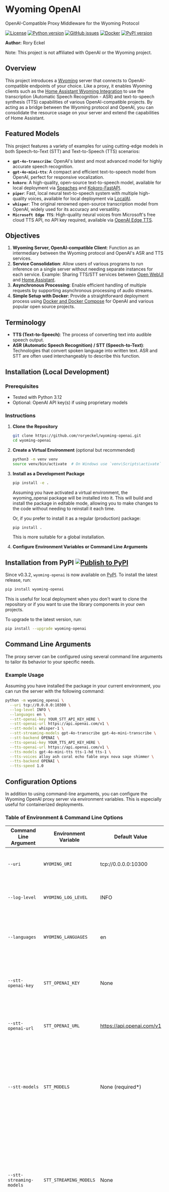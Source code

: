 # Wyoming OpenAI

OpenAI-Compatible Proxy Middleware for the Wyoming Protocol

[![License](https://img.shields.io/github/license/roryeckel/wyoming-openai.svg)](https://github.com/roryeckel/wyoming-openai/blob/main/LICENSE) [![Python version](https://img.shields.io/pypi/pyversions/wyoming-openai.svg)](https://pypi.org/project/wyoming-openai/) [![GitHub issues](https://img.shields.io/github/issues/roryeckel/wyoming-openai.svg)](https://github.com/roryeckel/wyoming-openai/issues) [![Docker](https://img.shields.io/github/v/release/roryeckel/wyoming-openai?label=ghcr.io&logo=docker&logoColor=white&color=2496ED)](https://github.com/roryeckel/wyoming-openai/pkgs/container/wyoming_openai) [![PyPI version](https://badge.fury.io/py/wyoming-openai.svg)](https://pypi.org/project/wyoming-openai/)

**Author:** Rory Eckel

Note: This project is not affiliated with OpenAI or the Wyoming project.

## Overview

This project introduces a [Wyoming](https://github.com/OHF-Voice/wyoming) server that connects to OpenAI-compatible endpoints of your choice. Like a proxy, it enables Wyoming clients such as the [Home Assistant Wyoming Integration](https://www.home-assistant.io/integrations/wyoming/) to use the transcription (Automatic Speech Recognition - ASR) and text-to-speech synthesis (TTS) capabilities of various OpenAI-compatible projects. By acting as a bridge between the Wyoming protocol and OpenAI, you can consolidate the resource usage on your server and extend the capabilities of Home Assistant.

## Featured Models

This project features a variety of examples for using cutting-edge models in both Speech-to-Text (STT) and Text-to-Speech (TTS) scenarios:

- **`gpt-4o-transcribe`**: OpenAI's latest and most advanced model for highly accurate speech recognition.
- **`gpt-4o-mini-tts`**: A compact and efficient text-to-speech model from OpenAI, perfect for responsive vocalization.
- **`kokoro`**: A high-quality, open-source text-to-speech model, available for local deployment via [Speaches](#2-deploying-with-speaches-local-service) and [Kokoro-FastAPI](#4-deploying-with-kokoro-fastapi-and-speaches-local-services).
- **`piper`**: Fast, local neural text-to-speech system with multiple high-quality voices, available for local deployment via [LocalAI](#3-deploying-with-localai-local-service).
- **`whisper`**: The original renowned open-source transcription model from OpenAI, widely used for its accuracy and versatility.
- **`Microsoft Edge TTS`**: High-quality neural voices from Microsoft's free cloud TTS API, no API key required, available via [OpenAI Edge TTS](#5-deploying-with-microsoft-openai-edge-tts).
## Objectives

1. **Wyoming Server, OpenAI-compatible Client**: Function as an intermediary between the Wyoming protocol and OpenAI's ASR and TTS services.
2. **Service Consolidation**: Allow users of various programs to run inference on a single server without needing separate instances for each service.
Example: Sharing TTS/STT services between [Open WebUI](#open-webui) and [Home Assistant](#usage-in-home-assistant).
3. **Asynchronous Processing**: Enable efficient handling of multiple requests by supporting asynchronous processing of audio streams.
4. **Simple Setup with Docker**: Provide a straightforward deployment process using [Docker and Docker Compose](#docker-recommended) for OpenAI and various popular open source projects.

## Terminology

- **TTS (Text-to-Speech)**: The process of converting text into audible speech output.
- **ASR (Automatic Speech Recognition) / STT (Speech-to-Text)**: Technologies that convert spoken language into written text. ASR and STT are often used interchangeably to describe this function.

## Installation (Local Development)

### Prerequisites

- Tested with Python 3.12
- Optional: OpenAI API key(s) if using proprietary models

### Instructions

1. **Clone the Repository**

   ```bash
   git clone https://github.com/roryeckel/wyoming-openai.git
   cd wyoming-openai
   ```

2. **Create a Virtual Environment** (optional but recommended)

   ```bash
   python3 -m venv venv
   source venv/bin/activate  # On Windows use `venv\Scripts\activate`
   ```

3. **Install as a Development Package**

    ```bash
    pip install -e .
    ```
    Assuming you have activated a virtual environment, the wyoming_openai package will be installed into it. This will build and install the package in editable mode, allowing you to make changes to the code without needing to reinstall it each time.

    Or, if you prefer to install it as a regular (production) package:

    ```bash
    pip install .
    ```

    This is more suitable for a global installation.

4. **Configure Environment Variables or Command Line Arguments**

## Installation from PyPI [![Publish to PyPI](https://github.com/roryeckel/wyoming-openai/actions/workflows/publish-to-pypi.yml/badge.svg)](https://github.com/roryeckel/wyoming-openai/actions/workflows/publish-to-pypi.yml)

Since v0.3.2, `wyoming-openai` is now available on [PyPI](https://pypi.org/project/wyoming-openai/). To install the latest release, run:

```bash
pip install wyoming-openai
```

This is useful for local deployment when you don't want to clone the repository or if you want to use the library components in your own projects.

To upgrade to the latest version, run:

```bash
pip install --upgrade wyoming-openai
```

## Command Line Arguments

The proxy server can be configured using several command line arguments to tailor its behavior to your specific needs.

### Example Usage

Assuming you have installed the package in your current environment, you can run the server with the following command:

```bash
python -m wyoming_openai \
  --uri tcp://0.0.0.0:10300 \
  --log-level INFO \
  --languages en \
  --stt-openai-key YOUR_STT_API_KEY_HERE \
  --stt-openai-url https://api.openai.com/v1 \
  --stt-models whisper-1 \
  --stt-streaming-models gpt-4o-transcribe gpt-4o-mini-transcribe \
  --stt-backend OPENAI \
  --tts-openai-key YOUR_TTS_API_KEY_HERE \
  --tts-openai-url https://api.openai.com/v1 \
  --tts-models gpt-4o-mini-tts tts-1-hd tts-1 \
  --tts-voices alloy ash coral echo fable onyx nova sage shimmer \
  --tts-backend OPENAI \
  --tts-speed 1.0
```

## Configuration Options

In addition to using command-line arguments, you can configure the Wyoming OpenAI proxy server via environment variables. This is especially useful for containerized deployments.

### Table of Environment & Command Line Options

| **Command Line Argument**               | **Environment Variable**                   | **Default Value**                           | **Description**                                                      |
|-----------------------------------------|--------------------------------------------|-----------------------------------------------|----------------------------------------------------------------------|
| `--uri`                                 | `WYOMING_URI`                              | tcp://0.0.0.0:10300                           | The URI for the Wyoming server to bind to.                           |
| `--log-level`                           | `WYOMING_LOG_LEVEL`                        | INFO                                          | Sets the logging level (e.g., INFO, DEBUG).                          |
| `--languages`                           | `WYOMING_LANGUAGES`                        | en                                            | Space-separated list of supported languages to advertise.            |
| `--stt-openai-key`                      | `STT_OPENAI_KEY`                           | None                                          | Optional API key for OpenAI-compatible speech-to-text services.      |
| `--stt-openai-url`                      | `STT_OPENAI_URL`                           | https://api.openai.com/v1                     | The base URL for the OpenAI-compatible speech-to-text API            |
| `--stt-models`                          | `STT_MODELS`                               | None (required*)                                          | Space-separated list of models to use for the STT service. Example: `gpt-4o-transcribe gpt-4o-mini-transcribe whisper-1` |
| `--stt-streaming-models`                | `STT_STREAMING_MODELS`                     | None                                          | Space-separated list of STT models that support streaming (e.g. `gpt-4o-transcribe gpt-4o-mini-transcribe`). Only these models will use streaming mode. |
| `--stt-backend`                         | `STT_BACKEND`                              | None (autodetected)                           | Enable unofficial API feature sets.          |
| `--stt-temperature`                     | `STT_TEMPERATURE`                          | None (autodetected)                           | Sampling temperature for speech-to-text (ranges from 0.0 to 1.0)               |
| `--stt-prompt`                          | `STT_PROMPT`                               | None                                          | Optional prompt for STT requests (Text to guide the model's style).   |
| `--tts-openai-key`                      | `TTS_OPENAI_KEY`                           | None                                          | Optional API key for OpenAI-compatible text-to-speech services.      |
| `--tts-openai-url`                      | `TTS_OPENAI_URL`                           | https://api.openai.com/v1                     | The base URL for the OpenAI-compatible text-to-speech API            |
| `--tts-models`                          | `TTS_MODELS`                               | None (required*)                           | Space-separated list of models to use for the TTS service. Example: `gpt-4o-mini-tts tts-1-hd tts-1` |
| `--tts-voices`                          | `TTS_VOICES`                               | Empty (autodetected)                          | Space-separated list of voices for TTS.        |
| `--tts-backend`                         | `TTS_BACKEND`                              | None (autodetected)                           | Enable unofficial API feature sets.          |
| `--tts-speed`                           | `TTS_SPEED`                                | None (autodetected)                           | Speed of the TTS output (ranges from 0.25 to 4.0).               |
| `--tts-instructions`                    | `TTS_INSTRUCTIONS`                         | None                                          | Optional instructions for TTS requests (Control the voice).    |

## Docker (Recommended) [![Docker Image CI](https://github.com/roryeckel/wyoming-openai/actions/workflows/docker-image.yml/badge.svg)](https://github.com/roryeckel/wyoming-openai/actions/workflows/docker-image.yml)

### Prerequisites

- Ensure you have [Docker](https://www.docker.com/products/docker-desktop) and [Docker Compose](https://docs.docker.com/compose/install/) installed on your system.

### Deployment Options

You can deploy the Wyoming OpenAI proxy server in different environments depending on whether you are using official OpenAI services or a local alternative like Speaches. You can even run multiple wyoming_openai instances on different ports for different purposes. Below are example scenarios:

#### 1. Deploying with Official OpenAI Services

To set up the Wyoming OpenAI proxy to work with official OpenAI APIs, follow these steps:

- **Environment Variables**: Create a `.env` file in your project directory that includes necessary environment variables such as `STT_OPENAI_KEY`, `TTS_OPENAI_KEY`.

- **Docker Compose Configuration**: Use the provided `docker-compose.yml` template. This setup binds a Wyoming server to port 10300 and uses environment variables for OpenAI URLs, model configurations, and voices as specified in the compose file.

- **Command**:
  
  ```bash
  docker compose -f docker-compose.yml up -d
  ```

#### 2. Deploying with Speaches Local Service

If you prefer using a local service like Speaches instead of official OpenAI services, follow these instructions:

- **Docker Compose Configuration**: Use the `docker-compose.speaches.yml` template which includes configuration for both the Wyoming OpenAI proxy and the Speaches service.

- **Speaches Setup**:
  - The Speaches container is configured with specific model settings (`Systran/faster-distil-whisper-large-v3` for STT and `speaches-ai/Kokoro-82M-v1.0-ONNX` for TTS).
  - It uses a local port (8000) to expose the Speaches service.
  - NVIDIA GPU support is enabled, so ensure your system has an appropriate setup if you plan to utilize GPU resources.
  - Note: wyoming_openai disables Speaches VAD (Voice Activity Detection) by default, as it is not yet compatible with the Wyoming protocol.
  - [Learn more about Speaches](https://speaches.ai/)

- **Command**:
  
  ```bash
  docker compose -f docker-compose.speaches.yml up -d
  ```

#### 3. Deploying with LocalAI Local Service

LocalAI is a drop-in replacement for OpenAI API that runs completely locally, supporting both Whisper (STT) and Piper (TTS). This setup provides excellent privacy and performance without requiring external API keys.

- **LocalAI Setup**:
  - The provided example compose uses LocalAI's GPU-accelerated image with NVIDIA CUDA 12 support, but you can adjust things as needed.
  - Automatically downloads `whisper-base` model and multiple Piper TTS voices on first run
  - Provides OpenAI-compatible endpoints for seamless integration
  - No API keys required since everything runs locally
  - Includes automatic model initialization via dedicated init container
  - [Learn more about LocalAI](https://localai.io/)

- **Docker Compose Configuration**: Use the `docker-compose.localai.yml` template which includes configuration for both the Wyoming OpenAI proxy and LocalAI service.

- **Command**:

  ```bash
  docker compose -f docker-compose.localai.yml up -d
  ```

#### 4. Deploying with Kokoro-FastAPI and Speaches Local Services

For users preferring a setup that leverages Kokoro-FastAPI for TTS and Speaches for STT, follow these instructions:

- **Docker Compose Configuration**: Use the `docker-compose.kokoro-fastapi.yml` template which includes configuration for both the Wyoming OpenAI proxy and Kokoro-FastAPI TTS service (Kokoro).

- **Speaches Setup**:
  - Use it in combination with the Speaches container for access to STT.

- **Kokoro Setup**:
  - The Kokoro-FastAPI container provides TTS capabilities.
  - It uses a local port (8880) to expose the Kokoro service.
  - NVIDIA GPU support is enabled, so ensure your system has an appropriate setup if you plan to utilize GPU resources.
  - [Learn more about Kokoro-FastAPI](https://github.com/remsky/Kokoro-FastAPI)

- **Command**:

  ```bash
  docker compose -f docker-compose.speaches.yml -f docker-compose.kokoro-fastapi.yml up -d
  ```

#### 5. Deploying with Microsoft OpenAI Edge TTS

For users who want high-quality text-to-speech without API costs, Microsoft Edge TTS provides excellent neural voices through a free cloud service. This setup requires no API keys and offers a wide variety of natural-sounding voices.

- **OpenAI Edge TTS Setup**:
  - Uses Microsoft's free cloud TTS service (no API key required)
  - Provides access to high-quality neural voices across multiple languages
  - The OpenAI Edge TTS container runs locally and proxies requests to Microsoft's service
  - Includes 17 English (US) voices by default, with support for many more languages
  - OpenAI-compatible API endpoints for seamless integration
  - [Learn more about the OpenAI-Compatible Edge-TTS API](https://github.com/travisvn/openai-edge-tts)

- **Docker Compose Configuration**: Use the `docker-compose.openai-edge-tts.yml` template which includes configuration for both the Wyoming OpenAI proxy and OpenAI Edge TTS service.

- **Command**:
  
  ```bash
  docker compose -f docker-compose.openai-edge-tts.yml up -d
  ```

#### 6. Development with Docker

If you are developing the Wyoming OpenAI proxy server and want to build it from source, use the `docker-compose.dev.yml` file along with the base configuration.

- **Command**:
  
  ```bash
  docker compose -f docker-compose.yml -f docker-compose.dev.yml up -d --build
  ```

#### 7. Example: Development with Additional Local Service

For a development setup using the Speaches local service, combine `docker-compose.speaches.yml` and `docker-compose.dev.yml`. This also works for `docker-compose.kokoro-fastapi.yml`, `docker-compose.localai.yml`, and `docker-compose.openai-edge-tts.yml`.

- **Command**:
  
  ```bash
  docker compose -f docker-compose.speaches.yml -f docker-compose.dev.yml up -d --build
  ```

#### 8. Docker Tags

We follow specific tagging conventions for our Docker images. These tags help in identifying the version and branch of the code that a particular Docker image is based on.

- **`latest`**: This tag always points to the latest stable release of the Wyoming OpenAI proxy server. It is recommended for users who want to run the most recent, well-tested version without worrying about specific versions.

- **`main`**: This tag points to the latest commit on the main code branch. It is suitable for users who want to experiment with the most up-to-date features and changes, but may include unstable or experimental code.

- **`major.minor.patch version`**: Specific version tags (e.g., `0.3.6`) correspond to specific stable releases of the Wyoming OpenAI proxy server. These tags are ideal for users who need a consistent, reproducible environment and want to avoid breaking changes introduced in newer versions.

- **`major.minor version`**: Tags that follow the `major.minor` format (e.g., `0.3`) represent a range of patch-level updates within the same minor version series. These tags are useful for users who want to stay updated with bug fixes and minor improvements without upgrading to a new major or minor version.

### General Deployment Steps

1. **Start Services**: Run the appropriate Docker Compose command based on your deployment option.
2. **Verify Deployment**: Ensure that all services are running by checking the logs with `docker compose logs -f` or accessing the Wyoming OpenAI proxy through its exposed port (e.g., 10300) to ensure it responds as expected.
3. **Configuration Changes**: You can modify environment variables in the `.env` file or directly within your Docker Compose configuration files to adjust settings such as languages, models, and voices without rebuilding containers.

## Usage in Home Assistant

1. Install & set up your Wyoming OpenAI instance using one of the [deployment options](#deployment-options) above.
2. In HA, Go to Settings, Devices & Services, Add Integration, and search for Wyoming Protocol. Add the Wyoming Protocol integration with the URI of your Wyoming OpenAI instance.
3. The hard part is over! Configure your Voice Assistant pipeline to use the STT/TTS services provided by your new Wyoming OpenAI instance.

#### Reloading Configuration Changes in Home Assistant

When you make changes to your configuration such as updating models, voices, or URLs, it's important to reload the Wyoming OpenAI integration in Home Assistant to apply these changes. Here's how to do it:

1. Go to **Settings** > **Devices & Services**
2. Find and select your **Wyoming OpenAI** integration
3. Click on **Reload**

### Sequence Diagrams

#### Home Assistant

Home Assistant uses the Wyoming Protocol integration to communicate with the Wyoming OpenAI proxy server. The proxy server then communicates with the OpenAI API to perform the requested ASR or TTS tasks. The results are then sent back to Home Assistant.

```mermaid
sequenceDiagram
  participant HA as Home Assistant
  participant WY as wyoming_openai
  participant OAPI as OpenAI API
  Note over HA,OAPI: Speech-to-Text (STT/ASR) Flow
  HA->>WY: Transcribe event
  HA->>WY: AudioStart event
  loop Audio Streaming
  HA->>WY: AudioChunk events
  Note over WY: Buffers WAV data
  end
  HA->>WY: AudioStop event
  
  alt Non-Streaming Transcription
    WY->>OAPI: Send complete audio file
    OAPI-->>WY: Text transcript response
    WY->>HA: TranscriptStart event
    WY->>HA: Transcript event (complete text)
    WY->>HA: TranscriptStop event
  else Streaming Transcription
    WY->>OAPI: Send audio file with stream=true
    WY->>HA: TranscriptStart event
    loop
      OAPI-->>WY: Transcript chunk delta
      WY-->>HA: TranscriptChunk event (partial text)
    end
    WY->>HA: Transcript event (complete text)
    WY->>HA: TranscriptStop event
  end
  
  Note over HA,OAPI: Text-to-Speech (TTS) Flow
  HA->>WY: Synthesize event (text + voice)
  WY->>OAPI: Speech synthesis request
  WY->>HA: AudioStart event
  loop Audio Streaming
  OAPI-->>WY: Audio stream chunks
  WY-->>HA: AudioChunk events
  end
  WY->>HA: AudioStop event
```

#### Open WebUI

No proxy is needed for Open WebUI, because it has native support for OpenAI-compatible endpoints.

```mermaid
sequenceDiagram
    participant OW as Open WebUI
    participant OAPI as OpenAI API

    Note over OW,OAPI: Speech-to-Text (STT/ASR) Flow
    OW->>OAPI: Direct audio transcription request
    OAPI-->>OW: Text transcript response
    
    Note over OW,OAPI: Text-to-Speech (TTS) Flow
    OW->>OAPI: Direct speech synthesis request
    OAPI-->>OW: Audio stream response
    
```

## Future Plans (Descending Priority)

- Improved streaming support directly to OpenAI APIs
- Reverse direction support (Server for OpenAI compatible endpoints - possibly FastAPI)
- OpenAI Realtime API

## Contributing

Contributions are welcome! Please feel free to open issues or submit pull requests. For major changes, please first discuss the proposed changes in an issue.

## Quality Assurance

### Linting (Ruff) [![Lint](https://github.com/roryeckel/wyoming-openai/actions/workflows/lint.yml/badge.svg)](https://github.com/roryeckel/wyoming-openai/actions/workflows/lint.yml)

This project uses [Ruff](https://github.com/astral-sh/ruff) for linting and code quality checks. Ruff is a fast Python linter written in Rust that can replace multiple tools like flake8, isort, and more.

To use Ruff during development:

1. Install development dependencies:
   ```bash
   pip install -e ".[dev]"
   ```

2. Run Ruff to check your code:
   ```bash
   ruff check .
   ```

A GitHub Action automatically runs Ruff on all pull requests and branch pushes to ensure code quality.

### Testing (Pytest) [![Test](https://github.com/roryeckel/wyoming-openai/actions/workflows/test.yml/badge.svg)](https://github.com/roryeckel/wyoming-openai/actions/workflows/test.yml)

This project uses [pytest](https://pytest.org/) for unit testing. Tests are located in the [`tests/`](tests/) directory and cover core modules such as compatibility, constants, handlers, initialization, and utilities.

#### Running Tests

1. Install development dependencies:
   ```bash
   pip install -e ".[dev]"
   ```

2. In the [`tests/`](tests/) folder, run all tests with:
   ```bash
   pytest
   ```

3. Check the test coverage with:
   ```bash
   pytest --cov=wyoming_openai
   ```

All new code should include appropriate tests.
A GitHub Action automatically runs pytest on all pull requests and branch pushes to ensure tests pass.

